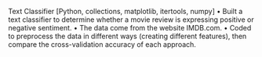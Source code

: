 Text Classifier
[Python, collections, matplotlib, itertools, numpy]
•	Built a text classifier to determine whether a movie review is expressing positive or negative sentiment.
•	The data come from the website IMDB.com.
•	Coded to preprocess the data in different ways (creating different features), then compare the cross-validation accuracy of each approach.

